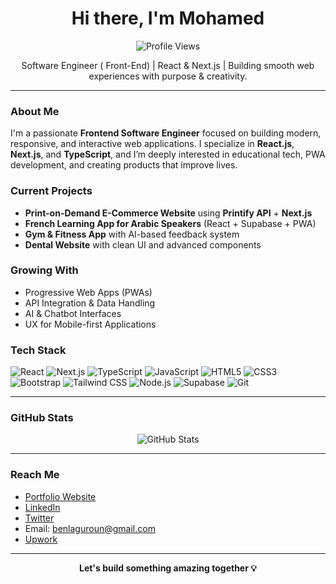 <h1 align="center">Hi there, I'm Mohamed  </h1>

<p align="center">
  <img src="https://komarev.com/ghpvc/?username=benlaguroun&color=blue" alt="Profile Views" />
</p>

<p align="center">
  Software Engineer ( Front-End) | React & Next.js | Building smooth web experiences with purpose & creativity.
</p>

---

###  About Me

I'm a passionate **Frontend Software Engineer** focused on building modern, responsive, and interactive web applications. I specialize in **React.js**, **Next.js**, and **TypeScript**, and I’m deeply interested in educational tech, PWA development, and creating products that improve lives.

###  Current Projects

-  **Print-on-Demand E-Commerce Website** using **Printify API** + **Next.js**
-  **French Learning App for Arabic Speakers** (React + Supabase + PWA)
-  **Gym & Fitness App** with AI-based feedback system
-  **Dental Website** with clean UI and advanced components

###  Growing With

-  Progressive Web Apps (PWAs)
-  API Integration & Data Handling
-  AI & Chatbot Interfaces
-  UX for Mobile-first Applications

###  Tech Stack

![React](https://img.shields.io/badge/-React-61DAFB?style=flat&logo=react&logoColor=000)
![Next.js](https://img.shields.io/badge/-Next.js-000000?style=flat&logo=next.js)
![TypeScript](https://img.shields.io/badge/-TypeScript-3178C6?style=flat&logo=typescript&logoColor=fff)
![JavaScript](https://img.shields.io/badge/-JavaScript-F7DF1E?style=flat&logo=javascript&logoColor=000)
![HTML5](https://img.shields.io/badge/-HTML5-E34F26?style=flat&logo=html5&logoColor=fff)
![CSS3](https://img.shields.io/badge/-CSS3-1572B6?style=flat&logo=css3)
![Bootstrap](https://img.shields.io/badge/-Bootstrap-563D7C?style=flat&logo=bootstrap)
![Tailwind CSS](https://img.shields.io/badge/-Tailwind%20CSS-38B2AC?style=flat&logo=tailwind-css)
![Node.js](https://img.shields.io/badge/-Node.js-339933?style=flat&logo=node.js)
![Supabase](https://img.shields.io/badge/-Supabase-3ECF8E?style=flat&logo=supabase&logoColor=000)
![Git](https://img.shields.io/badge/-Git-F05032?style=flat&logo=git&logoColor=fff)

---

###  GitHub Stats

<p align="center">
  <img src="https://github-readme-stats.vercel.app/api?username=benlaguroun&show_icons=true&theme=radical" alt="GitHub Stats" />
</p>

---

###  Reach Me

-  [Portfolio Website](https://benlaguroun.netlify.app/)
-  [LinkedIn](https://www.linkedin.com/in/mohamed-benlaguroun/)
-  [Twitter](https://x.com/benlaguroun)
-  Email: benlaguroun@gmail.com  
-  [Upwork](https://www.upwork.com/freelancers/~0173087a6c88534a56?mp_source=share)

---

<p align="center">
  <strong>Let's build something amazing together 💡</strong>
</p>

